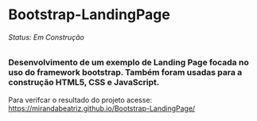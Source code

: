 # Bootstrap-LandingPage
###### Status: Em Construção
### Desenvolvimento de um exemplo de Landing Page focada no uso do framework bootstrap. Também foram usadas para a construção HTML5, CSS e JavaScript.<br>
Para verifcar o resultado do projeto acesse: https://mirandabeatriz.github.io/Bootstrap-LandingPage/

